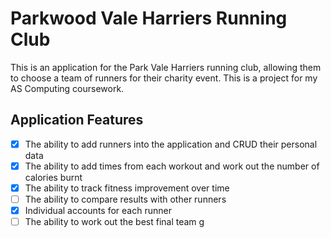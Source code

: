 Parkwood Vale Harriers Running Club
===============================
This is an application for the Park Vale Harriers running club,
allowing them to choose a team of runners for their charity event. This is a project for my AS Computing coursework.

Application Features
---------------------
- [X] The ability to add runners into the application and CRUD their personal data
- [X] The ability to add times from each workout and work out the number of calories burnt
- [X] The ability to track fitness improvement over time
- [ ] The ability to compare results with other runners
- [X] Individual accounts for each runner
- [ ] The ability to work out the best final team
g
